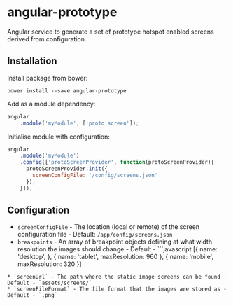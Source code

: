 # angular-prototype

Angular service to generate a set of prototype hotspot enabled screens derived from configuration.

## Installation

Install package from bower:

`bower install --save angular-prototype`

Add as a module dependency:  

```javascript
angular
    .module('myModule', ['proto.screen']);
```  

Initialise module with configuration:  

```javascript
angular
    .module('myModule')
    .config(['protoScreenProvider', function(protoScreenProvider){
      protoScreenProvider.init({
        screenConfigFile: '/config/screens.json'
      });
    }]);
```  

## Configuration

* `screenConfigFile` - The location (local or remote) of the screen configuration file - Default: `/app/config/screens.json`
* `breakpoints` - An array of breakpoint objects defining at what width resolution the images should change - Default - ```javascript
  [{
    name: 'desktop',
  }, {
    name: 'tablet',
    maxResolution: 960
  }, {
    name: 'mobile',
    maxResolution: 320
  }]
```
* `screenUrl` - The path where the static image screens can be found - Default - `assets/screens/`
* `screenFileFormat` - The file format that the images are stored as - Default - `.png`
